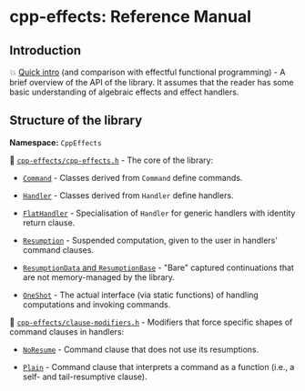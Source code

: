 # cpp-effects: Reference Manual

## Introduction

:boom: [Quick intro](quick-intro.md) (and comparison with effectful functional programming) - A brief overview of the API of the library. It assumes that the reader has some basic understanding of algebraic effects and effect handlers.

## Structure of the library

**Namespace:** `CppEffects`

:memo: [`cpp-effects/cpp-effects.h`](refman-cpp-effects.md) - The core of the library:

- [`Command`](refman-cpp-effects.md#class-command) - Classes derived from `Command` define commands.

- [`Handler`](refman-cpp-effects.md#class-handler) - Classes derived from `Handler` define handlers.

- [`FlatHandler`](refman-cpp-effects.md#class-flathandler) - Specialisation of `Handler` for generic handlers with identity return clause.

- [`Resumption`](refman-cpp-effects.md#class-resumption) - Suspended computation, given to the user in handlers' command clauses.

- [`ResumptionData` and `ResumptionBase`](refman-cpp-effects.md#classes-resumptiondata-and-resumptionbase) - "Bare" captured continuations that are not memory-managed by the library.

- [`OneShot`](refman-cpp-effects.md#class-oneshot) - The actual interface (via static functions) of handling computations and invoking commands.

:memo: [`cpp-effects/clause-modifiers.h`](refman-clause-modifiers.md) - Modifiers that force specific shapes of command clauses in handlers:

- [`NoResume`](refman-clause-modifiers.md#noresume-modifier) - Command clause that does not use its resumptions.

- [`Plain`](refman-clause-modifiers.md#plain-modifier) - Command clause that interprets a command as a function (i.e., a self- and tail-resumptive clause).
